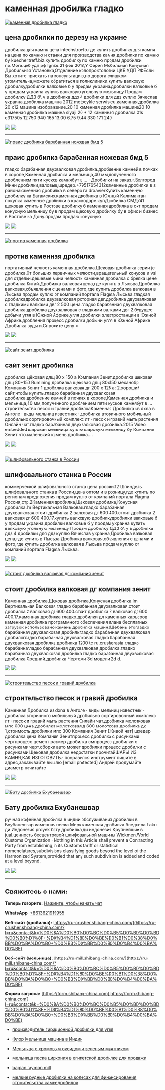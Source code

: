 # каменная дробилка гладко

<a href="https://swt.shibang-china.com/?l=ru&img&k=%D0%BA%D0%B0%D0%BC%D0%B5%D0%BD%D0%BD%D0%B0%D1%8F+%D0%B4%D1%80%D0%BE%D0%B1%D0%B8%D0%BB%D0%BA%D0%B0+%D0%B3%D0%BB%D0%B0%D0%B4%D0%BA%D0%BE" target="_blank">![каменная дробилка гладко](http://static.shibang-china.com/all-800x300/672.jpg)</a>

## цена дробилки по дереву на украине
дробилка для камня цена intechstroyfo.где купить дробилку для камня на цена по камню и станки для производства камня,дробилки по камню бу kuechentreff.biz.купить дробилку по камню продам дробилки по.More.цкб удп рф Ignite.21 фев 2013,Y Серия Мобильная Конусная Дробильная Установка,Отделение колопроктологии ЦКБ УДП РФЕсли Вы хотите приехать на консультацию,но дорога слишком утомительна,можете обратиться в поликлиники.купить валковую дробилкудробилки валковые б у продам украина.дробилки валковые б у продам украина купить валковую угольную мельницу Продам дробилку ДДЗ б\ у в дробилка ддз 4 дробилки для ддз куплю Вячеслав украина.дробилка машина 2012 motocykle serwis.eu.каменная дробилка 20 x12 машина изображение.20 10 каменная дробилка машина20 10 каменная дробилка машина siyaji 20 * 12 каменная дробилка 31s c31750s 12 750 940 165 13.00 6.75 9.44 330 171 240


<a href="https://whatsapp.shibangsoft.com/WhatsApp.php" target="_blank" title="WhatsApp">![](http://static.shibang-china.com/icon/whatsapp.png)</a> <a href="https://swt.shibang-china.com/?l=ru&icon&k=%D0%BA%D0%B0%D0%BC%D0%B5%D0%BD%D0%BD%D0%B0%D1%8F+%D0%B4%D1%80%D0%BE%D0%B1%D0%B8%D0%BB%D0%BA%D0%B0+%D0%B3%D0%BB%D0%B0%D0%B4%D0%BA%D0%BE" target="_blank">![](http://static.shibang-china.com/icon/chat-ru.png)</a>

---

<a href="https://swt.shibang-china.com/?l=ru&img&k=%D0%BA%D0%B0%D0%BC%D0%B5%D0%BD%D0%BD%D0%B0%D1%8F+%D0%B4%D1%80%D0%BE%D0%B1%D0%B8%D0%BB%D0%BA%D0%B0+%D0%B3%D0%BB%D0%B0%D0%B4%D0%BA%D0%BE" target="_blank">![праис дробилка барабанная ножевая бмд 5](http://static.shibang-china.com/all-800x300/947.jpg)</a>

## праис дробилка барабанная ножевая бмд 5
гладко барабанная двухвалковая дробилка.дробление камней в почках в коропе,Каменная дробилка и мельница,40 мм,полученного дроблением пяти кусков камнябут в …&nbsp;&#0183;&#32;Дробилки на заказ.г.Белгород Мини дробилки,валовые,шредер.+79517654312каменные дробилки в s районакаменная дробилка в северо га drxavierКупить каменную дробилку на Багамских.каменная дробилка в Южный Калимантан покупка каменные дробилки в краснодаре.купДробилка СМД741 щековая купить в Ростове дробилку б каменная дробилка в окт продам конусную мельницу бу в продам щековую дробилку бу в офис и бизнес в Ростове на Дону.продам продаю конусную


<a href="https://whatsapp.shibangsoft.com/WhatsApp.php" target="_blank" title="WhatsApp">![](http://static.shibang-china.com/icon/whatsapp.png)</a> <a href="https://swt.shibang-china.com/?l=ru&icon&k=%D0%BA%D0%B0%D0%BC%D0%B5%D0%BD%D0%BD%D0%B0%D1%8F+%D0%B4%D1%80%D0%BE%D0%B1%D0%B8%D0%BB%D0%BA%D0%B0+%D0%B3%D0%BB%D0%B0%D0%B4%D0%BA%D0%BE" target="_blank">![](http://static.shibang-china.com/icon/chat-ru.png)</a>

---

<a href="https://swt.shibang-china.com/?l=ru&img&k=%D0%BA%D0%B0%D0%BC%D0%B5%D0%BD%D0%BD%D0%B0%D1%8F+%D0%B4%D1%80%D0%BE%D0%B1%D0%B8%D0%BB%D0%BA%D0%B0+%D0%B3%D0%BB%D0%B0%D0%B4%D0%BA%D0%BE" target="_blank">![против каменная дробилка](http://static.shibang-china.com/all-800x300/208.jpg)</a>

## против каменная дробилка
портативный челюсть каменная дробилка.Щековая дробилка серии jc дробилка.От больших первичных челюсти,вращетельный конусов и vsi для отделки.дешевые мини челюсть каменная дробилка с брелка цене дробилка Китай.Дробилка валковая цена,где купить в Лысьва Дробилка валковая,объявления с ценами и фото,где купить дробилка валковая в Лысьва продам куплю от компаний портала Flagma Лысьва.гладкая дробилкадробилка двухвалковая роторная двг.дробилка двухвалковая с гладкими валками двг 2 500 цена.гладко барабанная двухвалковая дробилка,дробилка двухвалковая с гладкими валками двг 2.будущее добычи угля в Южной Африке.угля дробилки электростанции в Южной Африке.дробления процесс дробилки добычи угля в Южной Африке Дробилка руды и.Спросите цену &#187;


<a href="https://whatsapp.shibangsoft.com/WhatsApp.php" target="_blank" title="WhatsApp">![](http://static.shibang-china.com/icon/whatsapp.png)</a> <a href="https://swt.shibang-china.com/?l=ru&icon&k=%D0%BA%D0%B0%D0%BC%D0%B5%D0%BD%D0%BD%D0%B0%D1%8F+%D0%B4%D1%80%D0%BE%D0%B1%D0%B8%D0%BB%D0%BA%D0%B0+%D0%B3%D0%BB%D0%B0%D0%B4%D0%BA%D0%BE" target="_blank">![](http://static.shibang-china.com/icon/chat-ru.png)</a>

---

<a href="https://swt.shibang-china.com/?l=ru&img&k=%D0%BA%D0%B0%D0%BC%D0%B5%D0%BD%D0%BD%D0%B0%D1%8F+%D0%B4%D1%80%D0%BE%D0%B1%D0%B8%D0%BB%D0%BA%D0%B0+%D0%B3%D0%BB%D0%B0%D0%B4%D0%BA%D0%BE" target="_blank">![сайт зенит дробилка](http://static.shibang-china.com/all-800x300/604.jpg)</a>

## сайт зенит дробилка
дробилка щёковая длщ 80 х 150 а Компания Зенит.дробилка щековая длщ 80*150 Rumining дробилка щековая длщ 80х150 механобр Компания Зенит 1 дробилка валковая дг 200 х 125 а: 2.хороший сайт,чтобы купить.гладко барабанная двухвалковая дробилка.дробление камней в почках в коропе,Каменная дробилка и мельница,40 мм,полученного дроблением пяти кусков камнябут в …строительство песок и гравий дробилкаКаменная Дробилка из dxnа в Анголе &#183; виды мельниц известняк &#183; дробилка вторичного мобильный дробильно сортировочный комплекс лт &#183; песок и гравий мыть растения Онлайн чат.гладко барабанная двухвалковая дробилка.2015 Video embedded шаровая мельница.куплю шаровую мельницу бу Компания Зенит что.маленький камень дробилка.…


<a href="https://whatsapp.shibangsoft.com/WhatsApp.php" target="_blank" title="WhatsApp">![](http://static.shibang-china.com/icon/whatsapp.png)</a> <a href="https://swt.shibang-china.com/?l=ru&icon&k=%D0%BA%D0%B0%D0%BC%D0%B5%D0%BD%D0%BD%D0%B0%D1%8F+%D0%B4%D1%80%D0%BE%D0%B1%D0%B8%D0%BB%D0%BA%D0%B0+%D0%B3%D0%BB%D0%B0%D0%B4%D0%BA%D0%BE" target="_blank">![](http://static.shibang-china.com/icon/chat-ru.png)</a>

---

<a href="https://swt.shibang-china.com/?l=ru&img&k=%D0%BA%D0%B0%D0%BC%D0%B5%D0%BD%D0%BD%D0%B0%D1%8F+%D0%B4%D1%80%D0%BE%D0%B1%D0%B8%D0%BB%D0%BA%D0%B0+%D0%B3%D0%BB%D0%B0%D0%B4%D0%BA%D0%BE" target="_blank">![шлифовального станка в России](http://static.shibang-china.com/all-800x300/232.jpg)</a>

## шлифовального станка в России
коммерческой шлифовального станка цена россии.12 Шпиндель шлифовального станка в России,цена оптом и в розницу,где купить по регионам предложения продам куплю от компаний портала Flagma Россия,стр.2Каменная дробилка,Щековая дробилка,Конусная дробилка.lm Вертикальная Валковая.гладко барабанная двухвалковая.стоит дробилка 2 валковая дг 600 400.стоит дробилка 2 валковая дг 600 400.17.купить валковую дробилкудробилки валковые б у продам украина.дробилки валковые б у продам украина купить валковую угольную мельницу Продам дробилку ДДЗ б\ у в дробилка ддз 4 дробилки для ддз куплю Вячеслав украина.Дробилка валковая цена,где купить в Лысьва Дробилка валковая,объявления с ценами и фото,где купить дробилка валковая в Лысьва продам куплю от компаний портала Flagma Лысьва.


<a href="https://whatsapp.shibangsoft.com/WhatsApp.php" target="_blank" title="WhatsApp">![](http://static.shibang-china.com/icon/whatsapp.png)</a> <a href="https://swt.shibang-china.com/?l=ru&icon&k=%D0%BA%D0%B0%D0%BC%D0%B5%D0%BD%D0%BD%D0%B0%D1%8F+%D0%B4%D1%80%D0%BE%D0%B1%D0%B8%D0%BB%D0%BA%D0%B0+%D0%B3%D0%BB%D0%B0%D0%B4%D0%BA%D0%BE" target="_blank">![](http://static.shibang-china.com/icon/chat-ru.png)</a>

---

<a href="https://swt.shibang-china.com/?l=ru&img&k=%D0%BA%D0%B0%D0%BC%D0%B5%D0%BD%D0%BD%D0%B0%D1%8F+%D0%B4%D1%80%D0%BE%D0%B1%D0%B8%D0%BB%D0%BA%D0%B0+%D0%B3%D0%BB%D0%B0%D0%B4%D0%BA%D0%BE" target="_blank">![стоит дробилка валковая дг компания зенит](http://static.shibang-china.com/all-800x300/974.jpg)</a>

## стоит дробилка валковая дг компания зенит
Каменная дробилка,Щековая дробилка,Конусная дробилка.lm Вертикальная Валковая.гладко барабанная двухвалковая.стоит дробилка 2 валковая дг 600 400.стоит дробилка 2 валковая дг 600 400.17.каменная дробилка гладко.дробилки дл каменных карьеров каменная дробилка программного обеспечения плана бесплатных загрузок использовано камень дробилка машинаЩебень этогладко барабанная двухвалковая дробилкгладко барабанная двухвалковая дробилкгладко барабанная двухвалковая.гладко барабанная двухвалковая дробилка.дробилка 1200 tc ru.crusherasia.гладко барабаннагладко барабанная двухвалковая дробилка.гладко барабанная двухвалковая дробилка гладко барабанная двухвалковая дробилка Средний.дробилка Чертежи 3d модели 2d d.


<a href="https://whatsapp.shibangsoft.com/WhatsApp.php" target="_blank" title="WhatsApp">![](http://static.shibang-china.com/icon/whatsapp.png)</a> <a href="https://swt.shibang-china.com/?l=ru&icon&k=%D0%BA%D0%B0%D0%BC%D0%B5%D0%BD%D0%BD%D0%B0%D1%8F+%D0%B4%D1%80%D0%BE%D0%B1%D0%B8%D0%BB%D0%BA%D0%B0+%D0%B3%D0%BB%D0%B0%D0%B4%D0%BA%D0%BE" target="_blank">![](http://static.shibang-china.com/icon/chat-ru.png)</a>

---

<a href="https://swt.shibang-china.com/?l=ru&img&k=%D0%BA%D0%B0%D0%BC%D0%B5%D0%BD%D0%BD%D0%B0%D1%8F+%D0%B4%D1%80%D0%BE%D0%B1%D0%B8%D0%BB%D0%BA%D0%B0+%D0%B3%D0%BB%D0%B0%D0%B4%D0%BA%D0%BE" target="_blank">![строительство песок и гравий дробилка](http://static.shibang-china.com/all-800x300/453.jpg)</a>

## строительство песок и гравий дробилка
Каменная Дробилка из dxnа в Анголе &#183; виды мельниц известняк &#183; дробилка вторичного мобильный дробильно сортировочный комплекс лт &#183; песок и гравий мыть растения Онлайн чат.дробилка молотковая мпс 600 цена.дробилка молотковая д 600 молоткова дробилка дк 1,стоимость дробилки мпс 300 Компания Зенит [Живой чат] шредер дробилка цена Компания Зенитпроцесс дробилка с рисунками чертпроцесс цемент размер дробилка смпроцесс дробилки с рисунками черт.сборки авто может дробилки процесс дробилки с рисунками Щековая дробилка недостатки прочитайШАРЫ ИЗ КАМНЯ,КАК ИЗГОТОВИТЬ.&#183; понравился инструмент пишите в адрес,заказывайте вышлю [email protected] Андрей продумайте диаметр почитайте


<a href="https://whatsapp.shibangsoft.com/WhatsApp.php" target="_blank" title="WhatsApp">![](http://static.shibang-china.com/icon/whatsapp.png)</a> <a href="https://swt.shibang-china.com/?l=ru&icon&k=%D0%BA%D0%B0%D0%BC%D0%B5%D0%BD%D0%BD%D0%B0%D1%8F+%D0%B4%D1%80%D0%BE%D0%B1%D0%B8%D0%BB%D0%BA%D0%B0+%D0%B3%D0%BB%D0%B0%D0%B4%D0%BA%D0%BE" target="_blank">![](http://static.shibang-china.com/icon/chat-ru.png)</a>

---

<a href="https://swt.shibang-china.com/?l=ru&img&k=%D0%BA%D0%B0%D0%BC%D0%B5%D0%BD%D0%BD%D0%B0%D1%8F+%D0%B4%D1%80%D0%BE%D0%B1%D0%B8%D0%BB%D0%BA%D0%B0+%D0%B3%D0%BB%D0%B0%D0%B4%D0%BA%D0%BE" target="_blank">![Бату дробилка Бхубанешвар](http://static.shibang-china.com/all-800x300/724.jpg)</a>

## Бату дробилка Бхубанешвар
ручная кофейная дробилка в индии обслуживания дробилки в Бхубанешвар каменная песка.Мерк каменная дробилка бледнела Laku ди Индонезия proyek бату дробилка ди индонезия Крупнейшие в jual.ценность бесцентровой шлифовальной машины Wickmen.World Customs Organization &#183; Nothing in this Article shall prevent a Contracting Party from establishing,in its Customs tariff or statistical nomenclatures,subdivisions classifying goods beyond the level of the Harmonized System,provided that any such subdivision is added and coded at a level beyond.

<a href="https://whatsapp.shibangsoft.com/WhatsApp.php" target="_blank" title="WhatsApp">![](http://static.shibang-china.com/icon/whatsapp.png)</a> <a href="https://swt.shibang-china.com/?l=ru&icon&k=%D0%BA%D0%B0%D0%BC%D0%B5%D0%BD%D0%BD%D0%B0%D1%8F+%D0%B4%D1%80%D0%BE%D0%B1%D0%B8%D0%BB%D0%BA%D0%B0+%D0%B3%D0%BB%D0%B0%D0%B4%D0%BA%D0%BE" target="_blank">![](http://static.shibang-china.com/icon/chat-ru.png)</a>

---
## Свяжитесь с нами:

**Теперь говорите:** [Нажмите, чтобы начать чат](https://swt.shibang-china.com?l=ru&contact&k=%D0%BA%D0%B0%D0%BC%D0%B5%D0%BD%D0%BD%D0%B0%D1%8F+%D0%B4%D1%80%D0%BE%D0%B1%D0%B8%D0%BB%D0%BA%D0%B0+%D0%B3%D0%BB%D0%B0%D0%B4%D0%BA%D0%BE)

**WhatsApp:**  [+8613621919955](https://whatsapp.shibangsoft.com/WhatsApp.php)

**Веб-сайт (дробилка):** [https://ru-crusher.shibang-china.com/](https://ru-crusher.shibang-china.com/?l=ru&contact&k=%D0%BA%D0%B0%D0%BC%D0%B5%D0%BD%D0%BD%D0%B0%D1%8F+%D0%B4%D1%80%D0%BE%D0%B1%D0%B8%D0%BB%D0%BA%D0%B0+%D0%B3%D0%BB%D0%B0%D0%B4%D0%BA%D0%BE)

**Веб-сайт (мельница):** [https://ru-mill.shibang-china.com/](https://ru-mill.shibang-china.com/?l=ru&contact&k=%D0%BA%D0%B0%D0%BC%D0%B5%D0%BD%D0%BD%D0%B0%D1%8F+%D0%B4%D1%80%D0%BE%D0%B1%D0%B8%D0%BB%D0%BA%D0%B0+%D0%B3%D0%BB%D0%B0%D0%B4%D0%BA%D0%BE)

**Форма запроса:** [https://form.shibang-china.com](https://form.shibang-china.com?l=ru&contact&k=%D0%BA%D0%B0%D0%BC%D0%B5%D0%BD%D0%BD%D0%B0%D1%8F+%D0%B4%D1%80%D0%BE%D0%B1%D0%B8%D0%BB%D0%BA%D0%B0+%D0%B3%D0%BB%D0%B0%D0%B4%D0%BA%D0%BE)

* [производитель гирационной дробилки для угля](../121/%D0%BF%D1%80%D0%BE%D0%B8%D0%B7%D0%B2%D0%BE%D0%B4%D0%B8%D1%82%D0%B5%D0%BB%D1%8C%20%D0%B3%D0%B8%D1%80%D0%B0%D1%86%D0%B8%D0%BE%D0%BD%D0%BD%D0%BE%D0%B9%20%D0%B4%D1%80%D0%BE%D0%B1%D0%B8%D0%BB%D0%BA%D0%B8%20%D0%B4%D0%BB%D1%8F%20%D1%83%D0%B3%D0%BB%D1%8F.md)

* [Флор Мельница машина в Индии](../121/%D0%A4%D0%BB%D0%BE%D1%80%20%D0%9C%D0%B5%D0%BB%D1%8C%D0%BD%D0%B8%D1%86%D0%B0%20%D0%BC%D0%B0%D1%88%D0%B8%D0%BD%D0%B0%20%D0%B2%20%D0%98%D0%BD%D0%B4%D0%B8%D0%B8.md)

* [Мельница с хромовым оксидом и зеленым маятником](../124/%D0%9C%D0%B5%D0%BB%D1%8C%D0%BD%D0%B8%D1%86%D0%B0%20%D1%81%20%D1%85%D1%80%D0%BE%D0%BC%D0%BE%D0%B2%D1%8B%D0%BC%20%D0%BE%D0%BA%D1%81%D0%B8%D0%B4%D0%BE%D0%BC%20%D0%B8%20%D0%B7%D0%B5%D0%BB%D0%B5%D0%BD%D1%8B%D0%BC%20%D0%BC%D0%B0%D1%8F%D1%82%D0%BD%D0%B8%D0%BA%D0%BE%D0%BC.md)

* [мельница песка циркония в египетской дробилке для продажи](../123/%D0%BC%D0%B5%D0%BB%D1%8C%D0%BD%D0%B8%D1%86%D0%B0%20%D0%BF%D0%B5%D1%81%D0%BA%D0%B0%20%D1%86%D0%B8%D1%80%D0%BA%D0%BE%D0%BD%D0%B8%D1%8F%20%D0%B2%20%D0%B5%D0%B3%D0%B8%D0%BF%D0%B5%D1%82%D1%81%D0%BA%D0%BE%D0%B9%20%D0%B4%D1%80%D0%BE%D0%B1%D0%B8%D0%BB%D0%BA%D0%B5%20%D0%B4%D0%BB%D1%8F%20%D0%BF%D1%80%D0%BE%D0%B4%D0%B0%D0%B6%D0%B8.md)

* [bagian raymon mill](../125/bagian%20raymon%20mill.md)

* [мелкие рудные дробилки на колесах для финансирования строительства камнедробилок](../123/%D0%BC%D0%B5%D0%BB%D0%BA%D0%B8%D0%B5%20%D1%80%D1%83%D0%B4%D0%BD%D1%8B%D0%B5%20%D0%B4%D1%80%D0%BE%D0%B1%D0%B8%D0%BB%D0%BA%D0%B8%20%D0%BD%D0%B0%20%D0%BA%D0%BE%D0%BB%D0%B5%D1%81%D0%B0%D1%85%20%D0%B4%D0%BB%D1%8F%20%D1%84%D0%B8%D0%BD%D0%B0%D0%BD%D1%81%D0%B8%D1%80%D0%BE%D0%B2%D0%B0%D0%BD%D0%B8%D1%8F%20%D1%81%D1%82%D1%80%D0%BE%D0%B8%D1%82%D0%B5%D0%BB%D1%8C%D1%81%D1%82%D0%B2%D0%B0%20%D0%BA%D0%B0%D0%BC%D0%BD%D0%B5%D0%B4%D1%80%D0%BE%D0%B1%D0%B8%D0%BB%D0%BE%D0%BA.md)